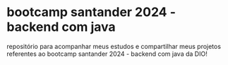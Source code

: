 # bootcamp santander 2024 - backend com java
repositório para acompanhar meus estudos e compartilhar meus projetos referentes ao bootcamp santander 2024 - backend com java da DIO!

